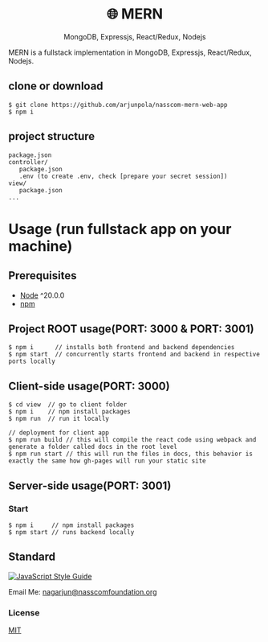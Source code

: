 <h1 align="center">
🌐 MERN
</h1>
<p align="center">
MongoDB, Expressjs, React/Redux, Nodejs
</p>

MERN is a fullstack implementation in MongoDB, Expressjs, React/Redux, Nodejs.

## clone or download
```terminal
$ git clone https://github.com/arjunpola/nasscom-mern-web-app
$ npm i
```

## project structure
```terminal
package.json
controller/
   package.json
   .env (to create .env, check [prepare your secret session])
view/
   package.json
...
```

# Usage (run fullstack app on your machine)

## Prerequisites
- [Node](https://nodejs.org/en/download/) ^20.0.0
- [npm](https://nodejs.org/en/download/package-manager/)

## Project ROOT usage(PORT: 3000 & PORT: 3001)
```terminal
$ npm i      // installs both frontend and backend dependencies
$ npm start  // concurrently starts frontend and backend in respective ports locally
```

## Client-side usage(PORT: 3000)
```terminal
$ cd view  // go to client folder
$ npm i    // npm install packages
$ npm run  // run it locally

// deployment for client app
$ npm run build // this will compile the react code using webpack and generate a folder called docs in the root level
$ npm run start // this will run the files in docs, this behavior is exactly the same how gh-pages will run your static site
```

## Server-side usage(PORT: 3001)

### Start

```terminal
$ npm i     // npm install packages
$ npm start // runs backend locally
```

## Standard

[![JavaScript Style Guide](https://cdn.rawgit.com/standard/standard/master/badge.svg)](https://github.com/standard/standard)

Email Me: nagarjun@nasscomfoundation.org

### License
[MIT](https://github.com/arjunpola/nasscom-mern-web-app/blob/master/LICENSE)